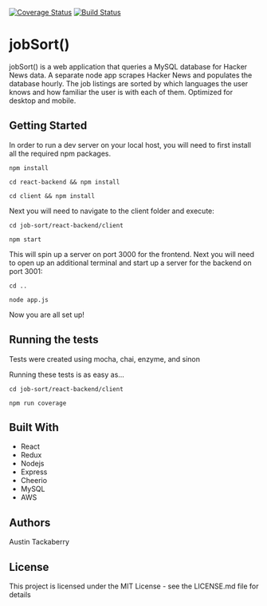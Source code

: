 [![Coverage Status](https://coveralls.io/repos/github/austintackaberry/jobsort/badge.svg?branch=master)](https://coveralls.io/github/austintackaberry/jobsort?branch=master)
[![Build Status](https://travis-ci.org/austintackaberry/jobsort.svg?branch=master)](https://travis-ci.org/austintackaberry/jobsort)

# jobSort()

jobSort() is a web application that queries a MySQL database for Hacker News data. A separate node app scrapes Hacker News and populates the database hourly. The job listings are sorted by which languages the user knows and how familiar the user is with each of them. Optimized for desktop and mobile.

## Getting Started

In order to run a dev server on your local host, you will need to first install all the required npm packages.

`npm install`

`cd react-backend && npm install`

`cd client && npm install`
  
Next you will need to navigate to the client folder and execute:

`cd job-sort/react-backend/client`

`npm start`
  
This will spin up a server on port 3000 for the frontend. Next you will need to open up an additional terminal and start up a server for the backend on port 3001:

`cd ..`

`node app.js`
  
Now you are all set up!

## Running the tests

Tests were created using mocha, chai, enzyme, and sinon

Running these tests is as easy as...

`cd job-sort/react-backend/client`

`npm run coverage`

## Built With

* React
* Redux
* Nodejs
* Express
* Cheerio
* MySQL
* AWS

## Authors

Austin Tackaberry

## License

This project is licensed under the MIT License - see the LICENSE.md file for details

